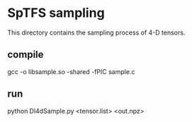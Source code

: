 # SpTFS sampling

This directory contains the sampling process of 4-D tensors. 

## compile

   gcc -o libsample.so -shared -fPIC sample.c

## run

   python Dl4dSample.py <tensor.list> <resolution> <out.npz>
